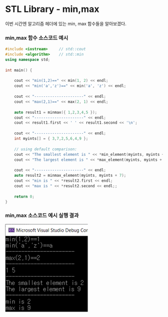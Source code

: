 # STL Library - min,max

이번 시간엔 알고리즘 헤더에 있는 min, max 함수들을 알아보겠다.



### min,max 함수 소스코드 예시

```c++
#include <iostream>     // std::cout
#include <algorithm>    // std::min
using namespace std;

int main() {

	cout << "min(1,2)==" << min(1, 2) << endl;
	cout << "min('a','z')==" << min('a', 'z') << endl;

	cout << "----------------------" << endl;
	cout << "max(2,1)==" << max(2, 1) << endl;

	auto result1 = minmax({ 1,2,3,4,5 });
	cout << "----------------------" << endl;
	cout << result1.first << ' ' << result1.second << '\n';

	cout << "----------------------" << endl;
	int myints[] = { 3,7,2,5,6,4,9 };

	// using default comparison:
	cout << "The smallest element is " << *min_element(myints, myints + 7) << '\n';
	cout << "The largest element is " << *max_element(myints, myints + 7) << '\n';

	cout << "----------------------" << endl;
	auto result2 = minmax_element(myints, myints + 7);
	cout << "min is " << *result2.first << endl;
	cout << "max is " << *result2.second << endl;;

	return 0;
}

```



### min,max 소스코드 예시 실행 결과

![실행 결과](https://github.com/Kyun2da/Algorithm/blob/master/%EC%95%8C%EA%B3%A0%EB%A6%AC%EC%A6%98%20%EA%B0%9C%EB%85%90%20%EC%A0%95%EB%A6%AC/min%2Cmax_ex.png)  
